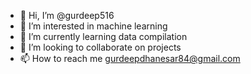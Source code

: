 - 👋 Hi, I’m @gurdeep516
- 👀 I’m interested in machine learning
- 🌱 I’m currently learning data compilation
- 💞️ I’m looking to collaborate on projects
- 📫 How to reach me gurdeepdhanesar84@gmail.com

<!---
gurdeep516/gurdeep516 is a ✨ special ✨ repository because its `README.md` (this file) appears on your GitHub profile.
You can click the Preview link to take a look at your changes.
--->
